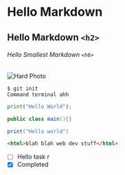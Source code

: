 # Hello Markdown
## Hello Markdown `<h2>`


###### Hello Smallest Markdown `<h6>`

![Hard Photo](https://i.kym-cdn.com/photos/images/original/002/300/052/66d)

```
$ git init
Command terminal ahh
```

``` python
print("Hello World");
```

``` java
public class main(){}
```

```lua
print("Hello world")
```


```html
<html>blah blah web dev stuff</html>
```

- [ ] Hello task r
- [x] Completed 

